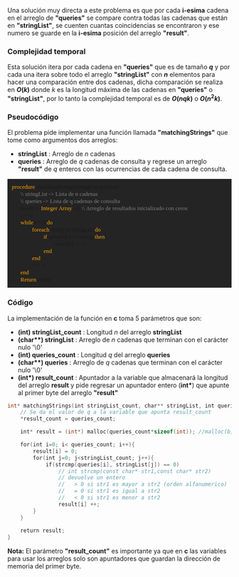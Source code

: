Una solución muy directa a este problema es que por cada **i-esima** cadena en el arreglo de **"queries"** se compare contra todas las cadenas que están en **"stringList"**, se cuenten cuantas coincidencias se encontraron y ese numero se guarde en la **i-esima** posición del arreglo **"result"**. 
### Complejidad temporal 

Esta solución itera por cada cadena en **"queries"** que es de tamaño **$q$** y por cada una itera sobre todo el arreglo **"stringList"** con **$n$** elementos para hacer una comparación entre dos cadenas, dicha comparación se realiza en **$O(k)$** donde $k$ es la longitud máxima de las cadenas en **"queries"** o **"stringList"**, por lo tanto la complejidad temporal es de **$O(nqk)$** o **$O(n^2k)$**.

### Pseudocódigo

El problema pide implementar una función llamada **"matchingStrings"** que tome como argumentos dos arreglos:
 * **stringList** : Arreglo de $n$ cadenas 
 * **queries** : Arreglo de $q$ cadenas de consulta
y regrese un arreglo **"result"** de $q$ enteros con las ocurrencias de cada cadena de consulta.

<div style="background-color:rgba(36, 36, 36, 1); padding:10px 0;font-family:Cascadia Code;font-size: 13px; font-weight: 375;">&ensp; <font color = "orange">procedure</font> matchingStrings(stringList,queries)<br> 
&emsp;&emsp; <font color = "gray">\\ stringList -> Lista de n cadenas</font><br>
&emsp;&emsp; <font color = "gray">\\ queries -> Lista de q cadenas de consulta</font><br>
&emsp;&emsp; result := <font color = "orange">Integer Array</font> (q) <font color = "gray">\\ Arreglo de resultados inicializado con ceros</font><br>
&emsp;&emsp; i := 0<br>
&emsp;&emsp; <font color = "orange">while</font> i  &#60; n <font color = "orange">do</font><br>
&emsp;&emsp;&emsp;&emsp;  <font color = "orange">foreach</font> string in stringList <font color = "orange">do</font><br>
&emsp;&emsp;&emsp;&emsp;&emsp;&emsp; <font color = "orange">if</font> queries[i] == string <font color = "orange">then</font><br>
&emsp;&emsp;&emsp;&emsp;&emsp;&emsp;&emsp;&emsp; result[i] += 1 <br>
&emsp;&emsp;&emsp;&emsp;&emsp;&emsp; <font color = "orange">end</font><br>
&emsp;&emsp;&emsp;&emsp;  <font color = "orange">end</font><br>
&emsp;&emsp;&emsp;&emsp;  i += 1<br>
&emsp;&emsp; <font color = "orange">end</font><br>
&emsp;&emsp; <font color = "orange">Return</font> result. </div>

### Código

La implementación de la función en **c** toma 5 parámetros que son:
* **(int) stringList_count** : Longitud $n$ del arreglo **stringList**  
* **(char\*\*) stringList** : Arreglo de $n$ cadenas que terminan con el carácter nulo '\\0'
* **(int) queries_count** : Longitud $q$ del arreglo **queries**
* **(char\*\*) queries** : Arreglo de $q$ cadenas que terminan con el carácter nulo '\\0'
* **(int\*) result_count** : Apuntador a la variable que almacenará la longitud del arreglo **result** 
y pide regresar un apuntador entero (**int\***) que apunte al primer byte del arreglo **"result"**

``` C
int* matchingStrings(int stringList_count, char** stringList, int queries_count, char** queries, int* result_count) {
	// Se da el valor de q a la variable que apunta result_count
    *result_count = queries_count;

    int* result = (int*) malloc(queries_count*sizeof(int)); //malloc(b) aloja "b" bytes continuos en la memoria RAM y regresa la dirección de memoria del primer byte

    for(int i=0; i< queries_count; i++){
        result[i] = 0;
        for(int j=0; j<stringList_count; j++){
            if(strcmp(queries[i], stringList[j]) == 0)
	            // int strcmp(const char* str1,const char* str2)
	            // devuelve un entero 
	            //   > 0 si str1 es mayor a str2 (orden alfanumerico)
	            //   = 0 si str1 es igual a str2
	            //   < 0 si str1 es menor a str2
                result[i] ++;
        }
    }
    
    return result;
}
``` 

**Nota:** El parámetro **"result_count"** es importante ya que en **c** las variables para usar los arreglos solo son apuntadores que guardan la dirección de memoria del primer byte. 